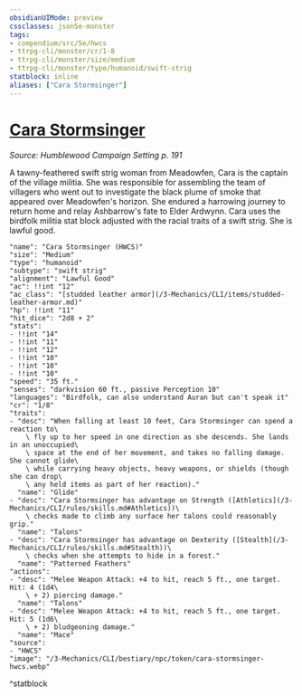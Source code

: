 ```yaml
---
obsidianUIMode: preview
cssclasses: json5e-monster
tags:
- compendium/src/5e/hwcs
- ttrpg-cli/monster/cr/1-8
- ttrpg-cli/monster/size/medium
- ttrpg-cli/monster/type/humanoid/swift-strig
statblock: inline
aliases: ["Cara Stormsinger"]
---
```

# [Cara Stormsinger](3-Mechanics\CLI\bestiary\npc/cara-stormsinger-hwcs.md)
*Source: Humblewood Campaign Setting p. 191*  

A tawny-feathered swift strig woman from Meadowfen, Cara is the captain of the village militia. She was responsible for assembling the team of villagers who went out to investigate the black plume of smoke that appeared over Meadowfen's horizon. She endured a harrowing journey to return home and relay Ashbarrow's fate to Elder Ardwynn. Cara uses the birdfolk militia stat block adjusted with the racial traits of a swift strig. She is lawful good.

```statblock
"name": "Cara Stormsinger (HWCS)"
"size": "Medium"
"type": "humanoid"
"subtype": "swift strig"
"alignment": "Lawful Good"
"ac": !!int "12"
"ac_class": "[studded leather armor](/3-Mechanics/CLI/items/studded-leather-armor.md)"
"hp": !!int "11"
"hit_dice": "2d8 + 2"
"stats":
- !!int "14"
- !!int "11"
- !!int "12"
- !!int "10"
- !!int "10"
- !!int "10"
"speed": "35 ft."
"senses": "darkvision 60 ft., passive Perception 10"
"languages": "Birdfolk, can also understand Auran but can't speak it"
"cr": "1/8"
"traits":
- "desc": "When falling at least 10 feet, Cara Stormsinger can spend a reaction to\
    \ fly up to her speed in one direction as she descends. She lands in an unoccupied\
    \ space at the end of her movement, and takes no falling damage. She cannot glide\
    \ while carrying heavy objects, heavy weapons, or shields (though she can drop\
    \ any held items as part of her reaction)."
  "name": "Glide"
- "desc": "Cara Stormsinger has advantage on Strength ([Athletics](/3-Mechanics/CLI/rules/skills.md#Athletics))\
    \ checks made to climb any surface her talons could reasonably grip."
  "name": "Talons"
- "desc": "Cara Stormsinger has advantage on Dexterity ([Stealth](/3-Mechanics/CLI/rules/skills.md#Stealth))\
    \ checks when she attempts to hide in a forest."
  "name": "Patterned Feathers"
"actions":
- "desc": "Melee Weapon Attack: +4 to hit, reach 5 ft., one target. Hit: 4 (1d4\
    \ + 2) piercing damage."
  "name": "Talons"
- "desc": "Melee Weapon Attack: +4 to hit, reach 5 ft., one target. Hit: 5 (1d6\
    \ + 2) bludgeoning damage."
  "name": "Mace"
"source":
- "HWCS"
"image": "/3-Mechanics/CLI/bestiary/npc/token/cara-stormsinger-hwcs.webp"
```
^statblock